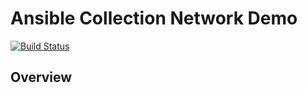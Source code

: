 # **Ansible Collection Network Demo**
[![Build Status](https://travis-ci.com/maxrainer/ansible-role-network_demo.svg?branch=master)](https://travis-ci.com/maxrainer/ansible-role-network_demo)

## **Overview**


